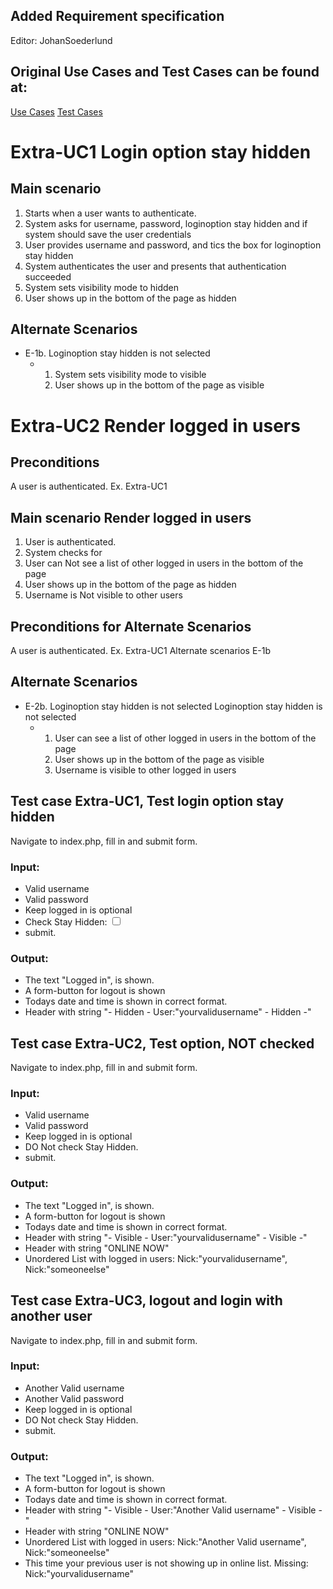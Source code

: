 ## Added Requirement specification
Editor: JohanSoederlund

## Original Use Cases and Test Cases can be found at:
[Use Cases](https://github.com/dntoll/1dv610/blob/master/assignments/A2_resources/UseCases.md)
[Test Cases](https://github.com/dntoll/1dv610/blob/master/assignments/A2_resources/TestCases.md)


# Extra-UC1 Login option stay hidden
## Main scenario
 1. Starts when a user wants to authenticate.
 2. System asks for username, password, loginoption stay hidden and if system should save the user credentials
 3. User provides username and password, and tics the box for loginoption stay hidden
 4. System authenticates the user and presents that authentication succeeded
 5. System sets visibility mode to hidden
 5. User shows up in the bottom of the page as hidden

## Alternate Scenarios
* E-1b. Loginoption stay hidden is not selected
   * 1. System sets visibility mode to visible
     2. User shows up in the bottom of the page as visible


# Extra-UC2 Render logged in users
## Preconditions
A user is authenticated. Ex. Extra-UC1
## Main scenario Render logged in users
 1. User is authenticated.
 2. System checks for 
 1. User can Not see a list of other logged in users in the bottom of the page 
 2. User shows up in the bottom of the page as hidden
 3. Username is Not visible to other users

## Preconditions for Alternate Scenarios
A user is authenticated. Ex. Extra-UC1 Alternate scenarios E-1b
## Alternate Scenarios
* E-2b. Loginoption stay hidden is not selected Loginoption stay hidden is not selected
   * 1. User can see a list of other logged in users in the bottom of the page 
     2. User shows up in the bottom of the page as visible
     3. Username is visible to other logged in users
        







## Test case Extra-UC1, Test login option stay hidden
Navigate to index.php, fill in and submit form. 

### Input:
 * Valid username
 * Valid password
 * Keep logged in is optional
 * Check Stay Hidden: <input type="checkbox" id="LoginView::Hidden" name="LoginView::Hidden">
 * submit.
 
### Output:
 * The text "Logged in", is shown.
 * A form-button for logout is shown
 * Todays date and time is shown in correct format.
 * Header with string "- Hidden -   User:"yourvalidusername"   - Hidden -"
 

## Test case Extra-UC2, Test option, NOT checked
Navigate to index.php, fill in and submit form. 

### Input:
 * Valid username
 * Valid password
 * Keep logged in is optional
 * DO Not check Stay Hidden.
 * submit.
 
### Output:
 * The text "Logged in", is shown.
 * A form-button for logout is shown
 * Todays date and time is shown in correct format.
 * Header with string "- Visible - User:"yourvalidusername" - Visible -"
 * Header with string "ONLINE NOW"
 * Unordered List with logged in users:     Nick:"yourvalidusername", Nick:"someoneelse"
 

## Test case Extra-UC3, logout and login with another user
Navigate to index.php, fill in and submit form. 

### Input:
 * Another Valid username
 * Another Valid password
 * Keep logged in is optional
 * DO Not check Stay Hidden.
 * submit.
 
### Output:
 * The text "Logged in", is shown.
 * A form-button for logout is shown
 * Todays date and time is shown in correct format.
 * Header with string "- Visible - User:"Another Valid username" - Visible -"
 * Header with string "ONLINE NOW"
 * Unordered List with logged in users:     Nick:"Another Valid username", Nick:"someoneelse"
 * This time your previous user is not showing up in online list. Missing:   Nick:"yourvalidusername"